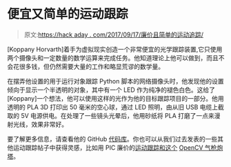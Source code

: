 # 便宜又简单的运动跟踪

> 原文:[https://hack aday . com/2017/09/17/廉价且简单的运动追踪/](https://hackaday.com/2017/09/17/cheap-and-easy-motion-tracking/)

[Koppany Horvarth]着手为虚拟现实创造一个非常便宜的光学跟踪装置,它只使用两个摄像头和一定数量的数学运算来完成任务。他知道理论上他可以做到，而且不会花很多钱，但仍然需要大量的工作和略显荒谬的数学量。

在摆弄他设置的用于运行对象跟踪 Python 脚本的网络摄像头时，他发现他的设置倾向于显示一个半透明的对象，其中有一个 LED 作为纯净的褪色白色。这给了[Koppany]一个想法，他可以使用这样的光作为他的目标跟踪项目的一部分。他用透明的 PLA 3D 打印出 50 毫米的空心球，通过 LED 照明，由从旧 USB 电缆上截取的 5V 电源供电。在处理了一些镜头光晕后，他用砂纸将 PLA 打磨了一点来漫射光线，效果非常好。

要了解更多信息，请查看他的 GitHub [代码库](https://github.com/koppanyh/VR-optical-tracking)。你也可以从我们过去发表的一些其他运动跟踪帖子中获得灵感，比如用 PIC 廉价的[运动跟踪和这个](https://hackaday.com/2014/02/13/motion-tracking-on-the-cheap-with-a-pic/) [OpenCV 气枪炮塔](https://hackaday.com/2017/08/04/opencv-turret-tracks-motion-busts-airsoft-pellets/)。